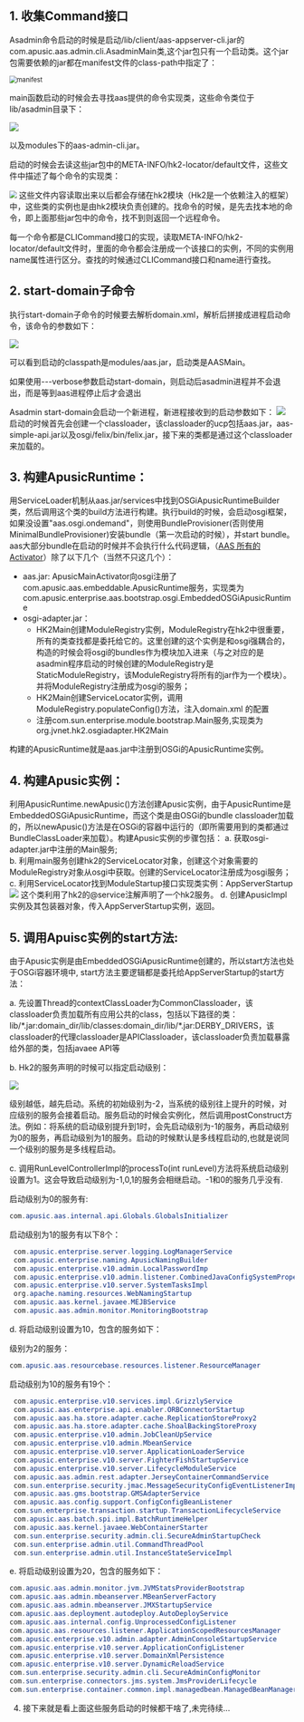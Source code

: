 ## 1.  收集Command接口

   Asadmin命令启动的时候是启动/lib/client/aas-appserver-cli.jar的com.apusic.aas.admin.cli.AsadminMain类,这个jar包只有一个启动类。这个jar包需要依赖的jar都在manifest文件的class-path中指定了：

 <img src="../media/pic/AASV10Startup/wpsCqhdLx.png" alt="manifest" style="zoom:80%;" />

main函数启动的时候会去寻找aas提供的命令实现类，这些命令类位于lib/asadmin目录下：

 ![](../media/pic/AASV10Startup/wps65xdcA.png)

以及modules下的aas-admin-cli.jar。

启动的时候会去读这些jar包中的META-INFO/hk2-locator/default文件，这些文件中描述了每个命令的实现类：

 <img src="../media/pic/AASV10Startup/wpsJgbdQy.png" style="zoom:80%;" />
这些文件内容读取出来以后都会存储在hk2模块（Hk2是一个依赖注入的框架）中，这些类的实例也是由hk2模块负责创建的。找命令的时候，是先去找本地的命令，即上面那些jar包中的命令，找不到则返回一个远程命令。

每一个命令都是CLICommand接口的实现，读取META-INFO/hk2-locator/default文件时，里面的命令都会注册成一个该接口的实例，不同的实例用name属性进行区分。查找的时候通过CLICommand接口和name进行查找。

## 2. start-domain子命令

执行start-domain子命令的时候要去解析domain.xml，解析后拼接成进程启动命令，该命令的参数如下：

 ![](../media/pic/AASV10Startup/wpsVFy40x.png)

可以看到启动的classpath是modules/aas.jar，启动类是AASMain。

如果使用---verbose参数启动start-domain，则启动后asadmin进程并不会退出，而是等到aas进程停止后才会退出

Asadmin start-domain会启动一个新进程，新进程接收到的启动参数如下：
![](../media/pic/AASV10Startup/wpsjPN6Xy.png)
启动的时候首先会创建一个classloader，该classloader的ucp包括aas.jar，aas-simple-api.jar以及osgi/felix/bin/felix.jar，接下来的类都是通过这个classloader来加载的。


## 3. 构建ApusicRuntime：
用ServiceLoader机制从aas.jar/services中找到OSGiApusicRuntimeBuilder类，然后调用这个类的build方法进行构建。执行build的时候，会启动osgi框架，如果没设置"aas.osgi.ondemand"，则使用BundleProvisioner(否则使用 MinimalBundleProvisioner)安装bundle（第一次启动的时候），并start bundle。aas大部分bundle在启动的时候并不会执行什么代码逻辑，（[AAS 所有的Activator](./AASV10_Activator.md)）除了以下几个（当然不只这几个）：

-   aas.jar: ApusicMainActivator向osgi注册了com.apusic.aas.embeddable.ApusicRuntime服务，实现类为com.apusic.enterprise.aas.bootstrap.osgi.EmbeddedOSGiApusicRuntime
-   osgi-adapter.jar：
    -   HK2Main创建ModuleRegistry实例，ModuleRegistry在hk2中很重要，所有的类查找都是委托给它的。这里创建的这个实例是和osgi强耦合的，构造的时候会将osgi的bundles作为模块加入进来（与之对应的是asadmin程序启动的时候创建的ModuleRegistry是StaticModuleRegistry，该ModuleRegistry将所有的jar作为一个模块）。并将ModuleRegistry注册成为osgi的服务；
    -   HK2Main创建ServiceLocator实例，调用ModuleRegistry.populateConfig()方法，注入domain.xml 的配置
    -   注册com.sun.enterprise.module.bootstrap.Main服务,实现类为org.jvnet.hk2.osgiadapter.HK2Main

 构建的ApusicRuntime就是aas.jar中注册到OSGi的ApusicRuntime实例。



## 4. 构建Apusic实例：
利用ApusicRuntime.newApusic()方法创建Apusic实例，由于ApusicRuntime是EmbeddedOSGiApusicRuntime，而这个类是由OSGi的bundle classloader加载的，所以newApusic()方法是在OSGi的容器中运行的（即所需要用到的类都通过BundleClassLoader来加载）。构建Apusic实例的步骤包括：
a.  获取osgi-adapter.jar中注册的Main服务;    
b.  利用main服务创建hk2的ServiceLocator对象，创建这个对象需要的ModuleRegistry对象从osgi中获取。创建的ServiceLocator注册成为osgi服务；    
c.  利用ServiceLocator找到ModuleStartup接口实现类实例：AppServerStartup![](../media/pic/AASV10Startup/wpsxjtHVA.png)
 这个类利用了hk2的@service注解声明了一个hk2服务。
d.  创建ApusicImpl实例及其包装器对象，传入AppServerStartup实例，返回。

## 5.  调用Apuisc实例的start方法:
由于Apusic实例是由EmbeddedOSGiApusicRuntime创建的，所以start方法也处于OSGi容器环境中, start方法主要逻辑都是委托给AppServerStartup的start方法：

a.  先设置Thread的contextClassLoader为CommonClassloader，该classloader负责加载所有应用公共的class，包括以下路径的类：lib/\*.jar:domain\_dir/lib/classes:domain\_dir/lib/\*.jar:DERBY\_DRIVERS，该classloader的代理classloader是APIClassloader，该classloader负责加载暴露给外部的类，包括javaee API等

b.  Hk2的服务声明的时候可以指定启动级别：

 ![](../media/pic/AASV10Startup/wpsRJevky.png)

 级别越低，越先启动。系统的初始级别为-2，当系统的级别往上提升的时候，对应级别的服务会接着启动。服务启动的时候会实例化，然后调用postConstruct方法。例如：将系统的启动级别提升到1时，会先启动级别为-1的服务，再启动级别为0的服务，再启动级别为1的服务。启动的时候默认是多线程启动的,也就是说同一个级别的服务是多线程启动。

c.  调用RunLevelControllerImpl的processTo(int runLevel)方法将系统启动级别设置为1。这会导致启动级别为-1,0,1的服务会相继启动。-1和0的服务几乎没有.

启动级别为0的服务有:
```java
com.apusic.aas.internal.api.Globals.GlobalsInitializer
```
启动级别为1的服务有以下8个：

```java
 com.apusic.enterprise.server.logging.LogManagerService
 com.apusic.enterprise.naming.ApusicNamingBuilder
 com.apusic.enterprise.v10.admin.LocalPasswordImp
 com.apusic.enterprise.v10.admin.listener.CombinedJavaConfigSystemPropertyListener
 com.apusic.enterprise.v10.server.SystemTasksImpl
 org.apache.naming.resources.WebNamingStartup
 com.apusic.aas.kernel.javaee.MEJBService
 com.apusic.aas.admin.monitor.MonitoringBootstrap
```
d.  将启动级别设置为10，包含的服务如下：

 级别为2的服务：
 ```java
 com.apusic.aas.resourcebase.resources.listener.ResourceManager
 ```
 启动级别为10的服务有19个：
```java
 com.apusic.enterprise.v10.services.impl.GrizzlyService
 com.apusic.aas.enterprise.api.enabler.ORBConnectorStartup
 com.apusic.aas.ha.store.adapter.cache.ReplicationStoreProxy2
 com.apusic.aas.ha.store.adapter.cache.ShoalBackingStoreProxy
 com.apusic.enterprise.v10.admin.JobCleanUpService
 com.apusic.enterprise.v10.admin.MbeanService
 com.apusic.enterprise.v10.server.ApplicationLoaderService
 com.apusic.enterprise.v10.server.FighterFishStartupService
 com.apusic.enterprise.v10.server.LifecycleModuleService
 com.apusic.aas.admin.rest.adapter.JerseyContainerCommandService
 com.sun.enterprise.security.jmac.MessageSecurityConfigEventListenerImpl
 com.apusic.aas.gms.bootstrap.GMSAdapterService
 com.apusic.aas.config.support.ConfigConfigBeanListener
 com.sun.enterprise.transaction.startup.TransactionLifecycleService
 com.apusic.aas.batch.spi.impl.BatchRuntimeHelper
 com.apusic.aas.kernel.javaee.WebContainerStarter
 com.sun.enterprise.security.admin.cli.SecureAdminStartupCheck
 com.sun.enterprise.admin.util.CommandThreadPool
 com.sun.enterprise.admin.util.InstanceStateServiceImpl
```

e.  将启动级别设置为20，包含的服务如下：
```java
com.apusic.aas.admin.monitor.jvm.JVMStatsProviderBootstrap
com.apusic.aas.admin.mbeanserver.MBeanServerFactory
com.apusic.aas.admin.mbeanserver.JMXStartupService
com.apusic.aas.deployment.autodeploy.AutoDeployService
com.apusic.aas.internal.config.UnprocessedConfigListener
com.apusic.aas.resources.listener.ApplicationScopedResourcesManager
com.apusic.enterprise.v10.admin.adapter.AdminConsoleStartupService
com.apusic.enterprise.v10.server.ApplicationConfigListener
com.apusic.enterprise.v10.server.DomainXmlPersistence
com.apusic.enterprise.v10.server.DynamicReloadService
com.sun.enterprise.security.admin.cli.SecureAdminConfigMonitor
com.sun.enterprise.connectors.jms.system.JmsProviderLifecycle
com.sun.enterprise.container.common.impl.managedbean.ManagedBeanManagerImpl
```

4.  接下来就是看上面这些服务启动的时候都干啥了,未完待续...

